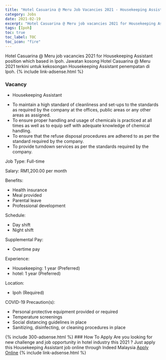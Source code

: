 ```yaml
---
title: "Hotel Casuarina @ Meru Job Vacancies 2021 - Housekeeping Assistant" 
category: Jobs 
date: 2021-02-19 
excerpt: "Hotel Casuarina @ Meru job vacancies 2021 for Housekeeping Assistant position which based in Ipoh. Jawatan kosong Hotel Casuarina @ Meru 2021 terkini untuk kekosongan Housekeeping Assistant penempatan di Ipoh" 
tags: [Ipoh] 
toc: true 
toc_label: TOC 
toc_icon: "fire" 
--- 
```


Hotel Casuarina @ Meru job vacancies 2021 for Housekeeping Assistant position which based in Ipoh. Jawatan kosong Hotel Casuarina @ Meru 2021 terkini untuk kekosongan Housekeeping Assistant penempatan di Ipoh. 
{% include link-adsense.html %} 
### Vacancy 
- Housekeeping Assistant 
<div><ul><li>To maintain a high standard of cleanliness and set-ups to the standards as required by the company at the offices, public areas or any other areas as assigned.</li><li>To ensure proper handling and usage of chemicals is practiced at all times as well as to equip self with adequate knowledge of chemical handling.</li><li>To ensure that the refuse disposal procedures are adhered to as per the standard required by the company.</li><li>To provide turndown services as per the standards required by the company.</li></ul><p>Job Type: Full-time</p><p>Salary: RM1,200.00 per month</p><p>Benefits:</p><ul><li>Health insurance</li><li>Meal provided</li><li>Parental leave</li><li>Professional development</li></ul><p>Schedule:</p><ul><li>Day shift</li><li>Night shift</li></ul><p>Supplemental Pay:</p><ul><li>Overtime pay</li></ul><p>Experience:</p><ul><li>Housekeeping: 1 year (Preferred)</li><li>hotel: 1 year (Preferred)</li></ul><p>Location:</p><ul><li>Ipoh (Required)</li></ul><p>COVID-19 Precaution(s):</p><ul><li>Personal protective equipment provided or required</li><li>Temperature screenings</li><li>Social distancing guidelines in place</li><li>Sanitizing, disinfecting, or cleaning procedures in place</li></ul></div> 
{% include 300-adsense.html %} 
### How To Apply 
Are you looking for new challenge and job opportunity in hotel industry this 2021 ?
Just apply this Housekeeping Assistant job online through Indeed Malaysia 
<a href="https://malaysia.indeed.com/viewjob?jk=c44eb2110a4b843f" class="btn btn--info" target="_blank" rel="nofollow noopenner">Apply Online</a> 
{% include link-adsense.html %} 